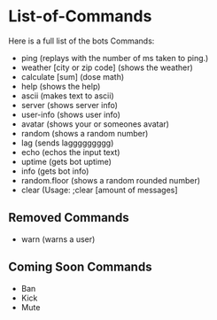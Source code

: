 # List-of-Commands

Here is a full list of the bots Commands:

* ping \(replays with the number of ms taken to ping.\)
* weather \[city or zip code\] \(shows the weather\)
* calculate \[sum\] \(dose math\)
* help \(shows the help\)
* ascii \(makes text to ascii\)
* server \(shows server info\)
* user-info \(shows user info\)
* avatar \(shows your or someones avatar\)
* random \(shows a random number\)
* lag \(sends laggggggggg\)
* echo \(echos the input text\)
* uptime \(gets bot uptime\)
* info \(gets bot info\)
* random.floor \(shows a random rounded number\)
* clear \(Usage: ;clear \[amount of messages\]

## Removed Commands

* warn \(warns a user\)

## Coming Soon Commands

* Ban
* Kick
* Mute

